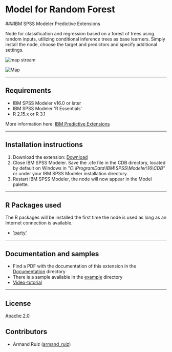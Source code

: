 # Model for Random Forest 
###IBM SPSS Modeler Predictive Extensions

Node for classification and regression based on a forest of trees using random inputs, utilizing conditional inference trees as base learners. Simply install the node, choose the target and predictors and specify additional settings. 

<img align="center" src="https://github.com/IBMPredictiveAnalytics/Modeler_RandomForest/blob/master/Screenshot/Illustration3.png?raw=true" alt="map stream">

![Map](https://github.com/IBMPredictiveAnalytics/Modeler_RandomForest/blob/master/Screenshot/Illustration2.png?raw=true)

---
Requirements
----
- IBM SPSS Modeler v16.0 or later
- IBM SPSS Modeler 'R Essentials'
- R 2.15.x or R 3.1

More information here: [IBM Predictive Extensions][2]


---
Installation instructions
----
1. Download the extension: [Download][3] 
2. Close IBM SPSS Modeler. Save the .cfe file in the CDB directory, located by default on Windows in *"C:\ProgramData\IBM\SPSS\Modeler\16\CDB"* or under your IBM SPSS Modeler installation directory.
3. Restart IBM SPSS Modeler, the node will now appear in the Model palette.

---
R Packages used
----
The R packages will be installed the first time the node is used as long as an Internet connection is available.
- ['party'][4]

---
Documentation and samples
----
- Find a PDF with the documentation of this extension in the [Documentation][5] directory
- There is a sample available in the [example][6] directory
- [Video-tutorial][20]

---
License
----

[Apache 2.0][1]


Contributors
----

  - Armand Ruiz ([armand_ruiz](https://twitter.com/armand_ruiz))


[1]: http://www.apache.org/licenses/LICENSE-2.0.html
[2]:https://developer.ibm.com/predictiveanalytics/downloads/#tab2
[3]:https://github.com/IBMPredictiveAnalytics/ModelRandomForest/raw/master/Source%20code/randomforest.cfe
[4]:http://cran.r-project.org/web/packages/party/
[5]:https://github.com/IBMPredictiveAnalytics/ModelRandomForest/blob/master/Documentation/RandomForest-SPSSModelerExtension.pdf
[6]:https://github.com/IBMPredictiveAnalytics/ModelRandomForest/tree/master/Example
[20]:https://www.youtube.com/watch?v=5xXtlusawHo

